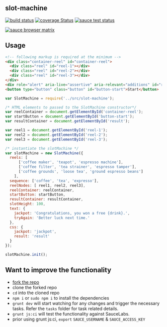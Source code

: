 slot-machine
---

[![build status](https://travis-ci.org/sarbbottam/slot-machine.svg?branch=master)](https://travis-ci.org/sarbbottam/slot-machine/)
[![coverage Status](https://coveralls.io/repos/sarbbottam/slot-machine/badge.svg?branch=master)](https://coveralls.io/github/sarbbottam/slot-machine?branch=master)
[![sauce test status](https://saucelabs.com/buildstatus/sarbbottam)](https://saucelabs.com/u/sarbbottam)

[![sauce browser matrix](https://saucelabs.com/browser-matrix/sarbbottam.svg)](https://saucelabs.com/u/sarbbottam)

Usage
---

```html
<!-- following markup is required at the minimum -->
<div class="container-reel" id="container-reel">
  <div class="reel" id="reel-1"></div>
  <div class="reel" id="reel-2"></div>
  <div class="reel" id="reel-3"></div>
</div>
<div role="alert" aria-live="assertive" aria-relevant="additions" id="result"></div>
<button type="button" class="button" id="button-start">Start</button>
```

```js
var SlotMachine = require('../src/slot-machine');

/* HTML elements to passed to the SlotMachine constructor*/
var reelContainer = document.getElementById('container-reel');
var startButton = document.getElementById('button-start');
var resultContainer = document.getElementById('result');

var reel1 = document.getElementById('reel-1');
var reel2 = document.getElementById('reel-2');
var reel3 = document.getElementById('reel-3');

/* instantiate the slotMachine */
var slotMachine = new SlotMachine({
  reels: [
      ['coffee maker', 'teapot', 'espresso machine'],
      ['coffee filter', 'tea strainer', 'espresso tamper'],
      ['coffee grounds', 'loose tea', 'ground espresso beans']
    ],
  sequence: ['coffee', 'tea', 'expresso'],
  reelNodes: [ reel1, reel2, reel3],
  reelContainer: reelContainer,
  startButton: startButton,
  resultContainer: resultContainer,
  slotHeight: 100,
  text: {
    jackpot: 'Congratulations, you won a free {drink}.',
    tryAgain: 'Better luck next time.'
  },
  css: {
    jackpot: 'jackpot',
    result: 'result'
  }
});

slotMachine.init();
```

Want to improve the functionality
---

* [fork the repo](https://github.com/sarbbottam/slot-machine#fork-destination-box)
* clone the forked repo
* `cd` into the cloned repo
* `npm i` or `sudo npm i` to install the dependencies
* `grunt dev` will start watching for any changes and trigger the necessary tasks. Refer the `tasks` folder for task related details.
* `grunt js:ci` will test the functionality against SauceLabs.
* prior using grunt js:ci, `export` `SAUCE_USERNAME` & `SAUCE_ACCESS_KEY`
